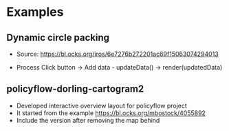 # Examples

## Dynamic circle packing
- Source: https://bl.ocks.org/iros/6e7276b272201ac69f15063074294013

- Process
Click button -> Add data - updateData() -> render(updatedData)

## policyflow-dorling-cartogram2
- Developed interactive overview layout for policyflow project
- It started from the example https://bl.ocks.org/mbostock/4055892
- Include the version after removing the map behind
